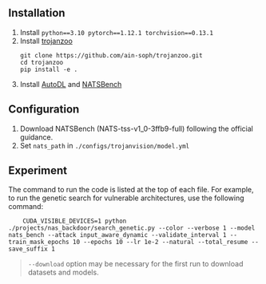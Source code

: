 ## Installation

1. Install `python==3.10 pytorch==1.12.1 torchvision==0.13.1`
2. Install [trojanzoo](https://github.com/ain-soph/trojanzoo)
    ```
    git clone https://github.com/ain-soph/trojanzoo.git
    cd trojanzoo
    pip install -e .
    ```
3. Install [AutoDL](https://github.com/D-X-Y/AutoDL-Projects) and [NATSBench](https://github.com/D-X-Y/NATS-Bench)


## Configuration

1. Download NATSBench (NATS-tss-v1_0-3ffb9-full) following the official guidance.
2. Set `nats_path` in `./configs/trojanvision/model.yml`

## Experiment

The command to run the code is listed at the top of each file. For example, to run the genetic search for vulnerable architectures, use the following command:

```
    CUDA_VISIBLE_DEVICES=1 python ./projects/nas_backdoor/search_genetic.py --color --verbose 1 --model nats_bench --attack input_aware_dynamic --validate_interval 1 --train_mask_epochs 10 --epochs 10 --lr 1e-2 --natural --total_resume --save_suffix 1
```

> `--download` option may be necessary for the first run to download datasets and models.
